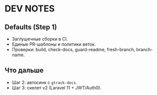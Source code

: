 # DEV NOTES
## Defaults (Step 1)
- Заглушечные сборки в CI.
- Единые PR-шаблоны и политики веток.
- Проверки: build, check-docs, guard-readme, fresh-branch, branch-name.
## Что дальше
- Шаг 2: автосинк с `gtrack-docs`.
- Шаг 3: скелет v2 (Laravel 11 + JWT/Auth0).
